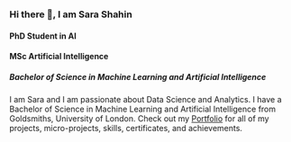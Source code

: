 
### Hi there 👋, I am Sara Shahin

#### PhD Student in AI
#### MSc Artificial Intelligence
##### Bachelor of Science in Machine Learning and Artificial Intelligence

I am Sara and I am passionate about Data Science and Analytics. I have a Bachelor of Science in Machine Learning and Artificial Intelligence from Goldsmiths, University of London. Check out my [Portfolio](https://github.com/sarashahin/MyOfficialPortfolio/blob/main/README.md) for all of my projects, micro-projects, skills, certificates, and achievements.

  












